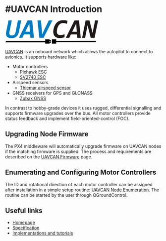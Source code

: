 # #UAVCAN Introduction

![uavcan](../pictures/logos/uavcan-logo-transparent.png)

[UAVCAN](http://uavcan.org) is an onboard network which allows the autopilot to connect to avionics. It supports hardware like:

- Motor controllers
  - [Pixhawk ESC](https://pixhawk.org/modules/pixhawk_esc)
  - [SV2740 ESC](https://github.com/thiemar/vectorcontrol)
- Airspeed sensors
  - [Thiemar airspeed sensor](https://github.com/thiemar/airspeed)
- GNSS receivers for GPS and GLONASS
  - [Zubax GNSS](http://zubax.com/product/zubax-gnss)

In contrast to hobby-grade devices it uses rugged, differential signalling and supports firmware upgrades over the bus. All motor controllers provide status feedback and implement field-oriented-control (FOC).

## Upgrading Node Firmware

The PX4 middleware will automatically upgrade firmware on UAVCAN nodes if the matching firmware is supplied. The process and requirements are described on the [UAVCAN Firmware](../11_Sensors-and-actuator-Buses/uavcan-node-firmware.md) page.

## Enumerating and Configuring Motor Controllers

The ID and rotational direction of each motor controller can be assigned after installation in a simple setup routine: [UAVCAN Node Enumeration](../11_Sensors-and-actuator-Buses/uavcan-node-enumeration.md). The routine can be started by the user through QGroundControl.

## Useful links

- [Homepage](http://uavcan.org)
- [Specification](http://uavcan.org/Specification)
- [Implementations and tutorials](http://uavcan.org/Implementations)